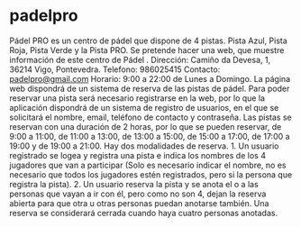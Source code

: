 # padelpro
Pádel PRO es un centro de pádel que dispone de 4 pistas. Pista Azul, Pista Roja, Pista Verde y la Pista PRO.
Se pretende hacer una web, que muestre información de este centro de Pádel .
Dirección: Camiño da Devesa, 1, 36214 Vigo, Pontevedra.
Telefono: 986025415
Contacto: padelpro@gmail.com
Horario: 9:00 a 22:00 de Lunes a Domingo.
La página web dispondrá de un sistema de reserva de las pistas de pádel.
Para poder reservar una pista será necesario registrarse en la web, por lo que la aplicación dispondrá de un sistema de registro de usuarios, 
en el que se solicitará el nombre, email, teléfono de contacto y contraseña.
Las pistas se reservan con una duración de 2 horas, por lo que se pueden reservar, de 9:00 a 11:00, de 11:00 a 13:00, 
de 13:00 a 15:00, de 15:00 a 17:00, de 17:00 a 19:00 y de 19:00 a 21:00.
Hay dos modalidades de reserva.
    1. Un usuario registrado se logea y registra una pista e indica los nombres de los 4 jugadores que van a participar
    (Solo es necesario indicar el nombre, no es necesario que todos los jugadores estén registrados, pero si la persona que registra la pista).
    2. Un usuario reserva la pista y se anota el o a las personas que vayan a ir con él, pero como no son 4,
    dejan la reserva abierta para que otra u otras personas puedan anotarse también. Una reserva se considerará cerrada cuando haya cuatro personas anotadas.
